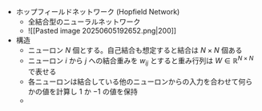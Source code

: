 - ホップフィールドネットワーク (Hopfield Network)
	- 全結合型のニューラルネットワーク
	- ![[Pasted image 20250605192652.png|200]]
- 構造
	- ニューロン $N$ 個とする。自己結合も想定すると結合は $N\times N$ 個ある
	- ニューロン $i$ から $j$ への結合重みを $w_{ij}$ とすると重み行列は $W \in ℝ^{N \times N}$ で表せる
	- 各ニューロンは結合している他のニューロンからの入力を合わせて何らかの値を計算し $1$ か $-1$ の値を保持
	- 